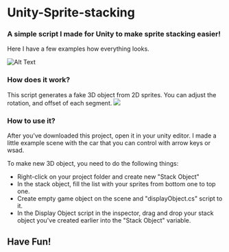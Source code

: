 # Unity-Sprite-stacking
<h3>A simple script I made for Unity to make sprite stacking easier!</h3>

Here I have a few examples how everything looks.

![Alt Text](https://media.giphy.com/media/xAlARaQRTFjrU32GON/giphy.gif)

<h3>How does it work?</h3>
This script generates a fake 3D object from 2D sprites. You can adjust the rotation, and offset of each segment.

<img src="https://media.giphy.com/media/UQEvDaptCSFfukdzcR/giphy.gif"/>

<h3>How to use it?</h3>
After you've downloaded this project, open it in your unity editor. I made a little example scene with the car that you can control with arrow keys or wsad.

To make new 3D object, you need to do the following things:
  * Right-click on your project folder and create new "Stack Object"
  * In the stack object, fill the list with your sprites from bottom one to top one.
  * Create empty game object on the scene and "displayObject.cs" script to it.
  * In the Display Object script in the inspector, drag and drop your stack object you've created earlier into the "Stack Object" variable.
  
<h2> Have Fun!</h2>
